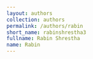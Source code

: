 ```yaml
---
layout: authors
collection: authors
permalink: /authors/rabin
short_name: rabinshrestha3
fullname: Rabin Shrestha
name: Rabin
---
```

